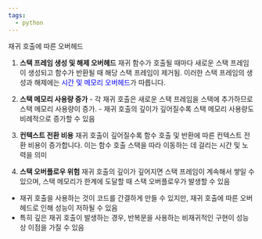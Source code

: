 ```yaml
---
tags:
  - python
---
```

재귀 호출에 따른 오버헤드

1. **스택 프레임 생성 및 해제 오버헤드**
		재귀 함수가 호출될 때마다 새로운 스택 프레임이 생성되고 함수가 반환될 때 해당 스택 프레임이 제거됨. 이러한 스택 프레임의 생성과 해제에는 <span style="color: blue;">시간 및 메모리 오버헤드</span>가 따릅니다.
    
2. **스택 메모리 사용량 증가**
		- 각 재귀 호출은 새로운 스택 프레임을 스택에 추가하므로 스택 메모리 사용량이 증가.
		- 재귀 호출의 깊이가 깊어질수록 스택 메모리 사용량도 비례적으로 증가할 수 있음
    
3. **컨텍스트 전환 비용**
		재귀 호출이 깊어질수록 함수 호출 및 반환에 따른 컨텍스트 전환 비용이 증가합니다. 이는 함수 호출 스택을 따라 이동하는 데 걸리는 시간 및 노력을 의미
    
4. **스택 오버플로우 위험**
		재귀 호출의 깊이가 깊어지면 스택 프레임이 계속해서 쌓일 수 있으며, 스택 메모리가 한계에 도달할 때 스택 오버플로우가 발생할 수 있음
    

- 재귀 호출을 사용하는 것이 코드를 간결하게 만들 수 있지만, 재귀 호출에 따른 오버헤드로 인해 성능이 저하될 수 있음
- 특히 깊은 재귀 호출이 발생하는 경우, 반복문을 사용하는 비재귀적인 구현이 성능상 이점을 가질 수 있음
